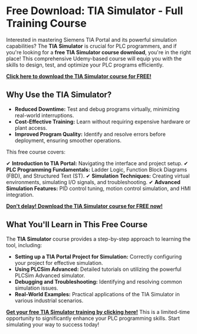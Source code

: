 # Free Download: TIA Simulator - Full Training Course

Interested in mastering Siemens TIA Portal and its powerful simulation capabilities? The **TIA Simulator** is crucial for PLC programmers, and if you're looking for a **free TIA Simulator course download**, you're in the right place!  This comprehensive Udemy-based course will equip you with the skills to design, test, and optimize your PLC programs efficiently.

[**Click here to download the TIA Simulator course for FREE!**](https://udemywork.com/tia-simulator)

## Why Use the TIA Simulator?

*   **Reduced Downtime:** Test and debug programs virtually, minimizing real-world interruptions.
*   **Cost-Effective Training:** Learn without requiring expensive hardware or plant access.
*   **Improved Program Quality:** Identify and resolve errors before deployment, ensuring smoother operations.

This free course covers:

✔ **Introduction to TIA Portal:** Navigating the interface and project setup.
✔ **PLC Programming Fundamentals:** Ladder Logic, Function Block Diagrams (FBD), and Structured Text (ST).
✔ **Simulation Techniques:** Creating virtual environments, simulating I/O signals, and troubleshooting.
✔ **Advanced Simulation Features:** PID control tuning, motion control simulation, and HMI integration.

[**Don't delay! Download the TIA Simulator course for FREE now!**](https://udemywork.com/tia-simulator)

## What You'll Learn in This Free Course

The **TIA Simulator** course provides a step-by-step approach to learning the tool, including:

*   **Setting up a TIA Portal Project for Simulation:** Correctly configuring your project for effective simulation.
*   **Using PLCSim Advanced:** Detailed tutorials on utilizing the powerful PLCSim Advanced simulator.
*   **Debugging and Troubleshooting:** Identifying and resolving common simulation issues.
*   **Real-World Examples:** Practical applications of the TIA Simulator in various industrial scenarios.

**[Get your free TIA Simulator training by clicking here!](https://udemywork.com/tia-simulator)** This is a limited-time opportunity to significantly enhance your PLC programming skills. Start simulating your way to success today!
